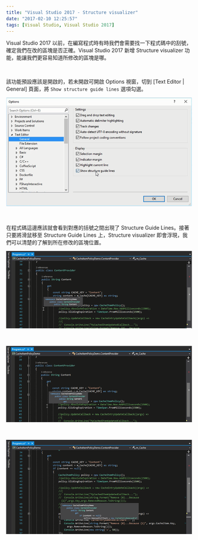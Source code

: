 ```yaml
---
title: "Visual Studio 2017 - Structure visualizer"
date: "2017-02-10 12:25:57"
tags: [Visual Studio, Visual Studio 2017]
---
```



Visual Studio 2017 以前，在編寫程式時有時我們會需要找一下程式碼中的刮號，確定我們在改的區塊是否正確。Visual Studio 2017 新增 Structure visualizer 功能，能讓我們更容易知道所修改的區塊是哪。  

<!-- More -->

<br/>


該功能預設應該是開啟的，若未開啟可開啟 Options 視窗，切到 [Text Editor | General] 頁面，將 `Show structure guide lines` 選項勾選。  

![1.png](1.png)

<br/>


在程式碼這邊應該就會看到對應的括號之間出現了 Structure Guide Lines。接著只要將滑鼠移至 Structure Guide Lines 上，Structure visualizer 即會浮現，我們可以清楚的了解到所在修改的區塊位置。  

![2.png](2.png)

<br/>


![3.png](3.png)

<br/>


![4.png](4.png)

<br/>
